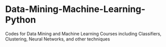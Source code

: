 # Data-Mining-Machine-Learning-Python
Codes for Data Mining and Machine Learning Courses including Classifiers, Clustering, Neural Networks, and other techniques
